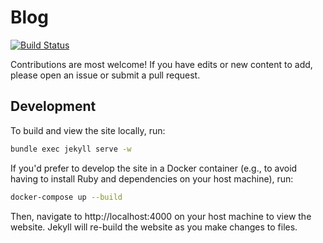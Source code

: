 # Blog

[![Build Status](https://github.com/minhhoccode111/blog/actions/workflows/deploy.yml/badge.svg)](https://github.com/minhhoccode111/blog/actions/workflows/deploy.yml)

Contributions are most welcome! If you have edits or new content to add, please open an issue or submit a pull request.

## Development

To build and view the site locally, run:

```bash
bundle exec jekyll serve -w
```

If you'd prefer to develop the site in a Docker container (e.g., to avoid having to install Ruby and dependencies on your host machine), run:

```bash
docker-compose up --build
```

Then, navigate to http://localhost:4000 on your host machine to view the website. Jekyll will re-build the website as you make changes to files.
